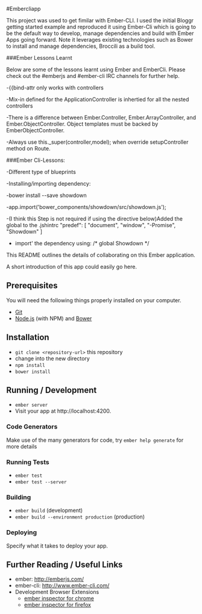 #Embercliapp

This project was used to get fimilar with Ember-CLI. I used the initial Bloggr getting started example and reproduced it using Ember-Cli which is going to be the default way to develop, manage dependencies and build with Ember Apps going forward. Note it leverages existing technologies such as Bower to install and manage dependencies, Broccili as a build tool. 

###Ember Lessons Learnt

Below are some of the lessons learnt using Ember and EmberCli. Please check out the #emberjs and #ember-cli IRC channels for further help.

-{{bind-attr only works with controllers

-Mix-in defined for the ApplicationController is inhertied for all the nested controllers

-There is a difference between Ember.Controller, Ember.ArrayController, and Ember.ObjectController. Object templates must be backed by EmberObjectController.

-Always use  this._super(controller,model); when override setupController method on Route.



###Ember Cli-Lessons:

-Different type of blueprints

-Installing/importing dependency: 

  -bower install --save showdown

  -app.import('bower_components/showdown/src/showdown.js');

  -(I think this Step is not required if using the directive below)Added the global to the .jshintrc "predef": [
    "document",
    "window",
    "-Promise",
    "Showdown"
  ]

  - import' the dependency using: /* global Showdown */
  


This README outlines the details of collaborating on this Ember application.

A short introduction of this app could easily go here.

## Prerequisites

You will need the following things properly installed on your computer.

* [Git](http://git-scm.com/)
* [Node.js](http://nodejs.org/) (with NPM) and [Bower](http://bower.io/)

## Installation

* `git clone <repository-url>` this repository
* change into the new directory
* `npm install`
* `bower install`

## Running / Development

* `ember server`
* Visit your app at http://localhost:4200.

### Code Generators

Make use of the many generators for code, try `ember help generate` for more details

### Running Tests

* `ember test`
* `ember test --server`

### Building

* `ember build` (development)
* `ember build --environment production` (production)

### Deploying

Specify what it takes to deploy your app.

## Further Reading / Useful Links

* ember: http://emberjs.com/
* ember-cli: http://www.ember-cli.com/
* Development Browser Extensions
  * [ember inspector for chrome](https://chrome.google.com/webstore/detail/ember-inspector/bmdblncegkenkacieihfhpjfppoconhi)
  * [ember inspector for firefox](https://addons.mozilla.org/en-US/firefox/addon/ember-inspector/)

